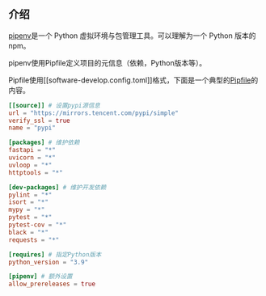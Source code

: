 

## 介绍

[pipenv](https://pypi.org/project/pipenv/)是一个 Python 虚拟环境与包管理工具。可以理解为一个 Python 版本的 npm。

pipenv使用Pipfile定义项目的元信息（依赖，Python版本等）。

Pipfile使用[[software-develop.config.toml]]格式，下面是一个典型的[Pipfile](https://github.com/duyixian1234/fastapi-template/blob/master/Pipfile)的内容。

```toml
[[source]] # 设置pypi源信息
url = "https://mirrors.tencent.com/pypi/simple"
verify_ssl = true
name = "pypi"

[packages] # 维护依赖
fastapi = "*"
uvicorn = "*"
uvloop = "*"
httptools = "*"

[dev-packages] # 维护开发依赖
pylint = "*"
isort = "*"
mypy = "*"
pytest = "*"
pytest-cov = "*"
black = "*"
requests = "*"

[requires] # 指定Python版本
python_version = "3.9"

[pipenv] # 额外设置
allow_prereleases = true

```